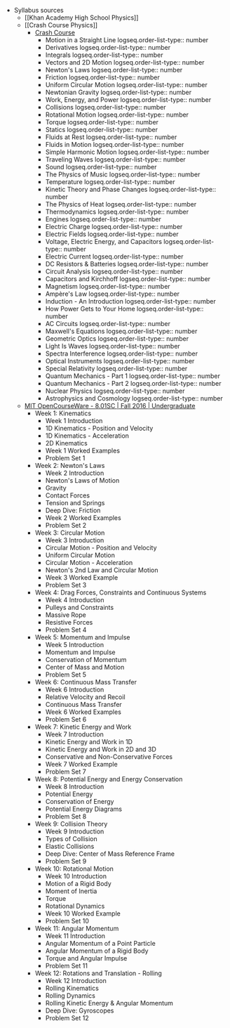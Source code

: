 - Syllabus sources
	- [[Khan Academy High School Physics]]
	- [[Crash Course Physics]]
		- [Crash Course](https://www.youtube.com/playlist?list=PL8dPuuaLjXtN0ge7yDk_UA0ldZJdhwkoV)
			- Motion in a Straight Line
			  logseq.order-list-type:: number
			- Derivatives
			  logseq.order-list-type:: number
			- Integrals
			  logseq.order-list-type:: number
			- Vectors and 2D Motion
			  logseq.order-list-type:: number
			- Newton's Laws
			  logseq.order-list-type:: number
			- Friction
			  logseq.order-list-type:: number
			- Uniform Circular Motion
			  logseq.order-list-type:: number
			- Newtonian Gravity
			  logseq.order-list-type:: number
			- Work, Energy, and Power
			  logseq.order-list-type:: number
			- Collisions
			  logseq.order-list-type:: number
			- Rotational Motion
			  logseq.order-list-type:: number
			- Torque
			  logseq.order-list-type:: number
			- Statics
			  logseq.order-list-type:: number
			- Fluids at Rest
			  logseq.order-list-type:: number
			- Fluids in Motion
			  logseq.order-list-type:: number
			- Simple Harmonic Motion
			  logseq.order-list-type:: number
			- Traveling Waves
			  logseq.order-list-type:: number
			- Sound
			  logseq.order-list-type:: number
			- The Physics of Music
			  logseq.order-list-type:: number
			- Temperature
			  logseq.order-list-type:: number
			- Kinetic Theory and Phase Changes
			  logseq.order-list-type:: number
			- The Physics of Heat
			  logseq.order-list-type:: number
			- Thermodynamics
			  logseq.order-list-type:: number
			- Engines
			  logseq.order-list-type:: number
			- Electric Charge
			  logseq.order-list-type:: number
			- Electric Fields
			  logseq.order-list-type:: number
			- Voltage, Electric Energy, and Capacitors
			  logseq.order-list-type:: number
			- Electric Current
			  logseq.order-list-type:: number
			- DC Resistors & Batteries
			  logseq.order-list-type:: number
			- Circuit Analysis
			  logseq.order-list-type:: number
			- Capacitors and Kirchhoff
			  logseq.order-list-type:: number
			- Magnetism
			  logseq.order-list-type:: number
			- Ampère's Law
			  logseq.order-list-type:: number
			- Induction - An Introduction
			  logseq.order-list-type:: number
			- How Power Gets to Your Home
			  logseq.order-list-type:: number
			- AC Circuits
			  logseq.order-list-type:: number
			- Maxwell's Equations
			  logseq.order-list-type:: number
			- Geometric Optics
			  logseq.order-list-type:: number
			- Light Is Waves
			  logseq.order-list-type:: number
			- Spectra Interference
			  logseq.order-list-type:: number
			- Optical Instruments
			  logseq.order-list-type:: number
			- Special Relativity
			  logseq.order-list-type:: number
			- Quantum Mechanics - Part 1
			  logseq.order-list-type:: number
			- Quantum Mechanics - Part 2
			  logseq.order-list-type:: number
			- Nuclear Physics
			  logseq.order-list-type:: number
			- Astrophysics and Cosmology
			  logseq.order-list-type:: number
	- [MIT OpenCourseWare - 8.01SC | Fall 2016 | Undergraduate](https://ocw.mit.edu/courses/8-01sc-classical-mechanics-fall-2016/)
		- Week 1: Kinematics
			- Week 1 Introduction
			- 1D Kinematics - Position and Velocity
			- 1D Kinematics - Acceleration
			- 2D Kinematics
			- Week 1 Worked Examples
			- Problem Set 1
		- Week 2: Newton's Laws
			- Week 2 Introduction
			- Newton's Laws of Motion
			- Gravity
			- Contact Forces
			- Tension and Springs
			- Deep Dive: Friction
			- Week 2 Worked Examples
			- Problem Set 2
		- Week 3: Circular Motion
			- Week 3 Introduction
			- Circular Motion - Position and Velocity
			- Uniform Circular Motion
			- Circular Motion - Acceleration
			- Newton's 2nd Law and Circular Motion
			- Week 3 Worked Example
			- Problem Set 3
		- Week 4: Drag Forces, Constraints and Continuous Systems
			- Week 4 Introduction
			- Pulleys and Constraints
			- Massive Rope
			- Resistive Forces
			- Problem Set 4
		- Week 5: Momentum and Impulse
			- Week 5 Introduction
			- Momentum and Impulse
			- Conservation of Momentum
			- Center of Mass and Motion
			- Problem Set 5
		- Week 6: Continuous Mass Transfer
			- Week 6 Introduction
			- Relative Velocity and Recoil
			- Continuous Mass Transfer
			- Week 6 Worked Examples
			- Problem Set 6
		- Week 7: Kinetic Energy and Work
			- Week 7 Introduction
			- Kinetic Energy and Work in 1D
			- Kinetic Energy and Work in 2D and 3D
			- Conservative and Non-Conservative Forces
			- Week 7 Worked Example
			- Problem Set 7
		- Week 8: Potential Energy and Energy Conservation
			- Week 8 Introduction
			- Potential Energy
			- Conservation of Energy
			- Potential Energy Diagrams
			- Problem Set 8
		- Week 9: Collision Theory
			- Week 9 Introduction
			- Types of Collision
			- Elastic Collisions
			- Deep Dive: Center of Mass Reference Frame
			- Problem Set 9
		- Week 10: Rotational Motion
			- Week 10 Introduction
			- Motion of a Rigid Body
			- Moment of Inertia
			- Torque
			- Rotational Dynamics
			- Week 10 Worked Example
			- Problem Set 10
		- Week 11: Angular Momentum
			- Week 11 Introduction
			- Angular Momentum of a Point Particle
			- Angular Momentum of a Rigid Body
			- Torque and Angular Impulse
			- Problem Set 11
		- Week 12: Rotations and Translation - Rolling
			- Week 12 Introduction
			- Rolling Kinematics
			- Rolling Dynamics
			- Rolling Kinetic Energy & Angular Momentum
			- Deep Dive: Gyroscopes
			- Problem Set 12